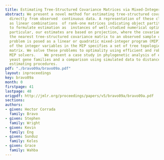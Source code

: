 ```yaml
---
title: Estimating Tree-Structured Covariance Matrices via Mixed-Integer Programming
abstract: We present a novel method for estimating tree-structured covariance matrices
  directly from observed  continuous data. A representation of these classes of matrices
  as linear combinations  of rank-one matrices indicating object partitions is used
  to formulate estimation as  instances of well-studied numerical optimization problems.    In
  particular, our estimates are based on projection, where the covariance estimate  is
  the nearest tree-structured covariance matrix to an observed sample covariance matrix.  The
  problem is posed as a linear or quadratic mixed-integer program (MIP) where  a setting
  of the integer variables in the MIP specifies a set of tree topologies of the structured  covariance
  matrix. We solve these problems to optimality using efficient and robust existing
  MIP solvers.    We present a case study in phylogenetic analysis of expression in
  yeast gene families and a comparison using simulated data to distance-based tree
  estimating procedures.
pdf: "./bravo09a/bravo09a.pdf"
layout: inproceedings
key: bravo09a
month: 0
firstpage: 41
lastpage: 48
origpdf: http://jmlr.org/proceedings/papers/v5/bravo09a/bravo09a.pdf
sections: 
authors:
- given: Hector Corrada
  family: Bravo
- given: Stephen
  family: Wright
- given: Kevin
  family: Eng
- given: Sunduz
  family: Keles
- given: Grace
  family: Wahba
---
```


